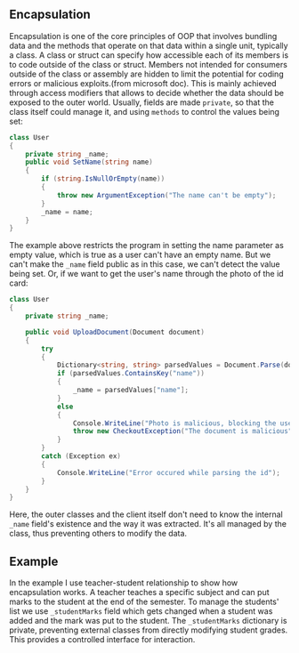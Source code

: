 ## Encapsulation
Encapsulation is one of the core principles of OOP that involves  bundling data and the methods that operate
on that data within a single unit, typically a class. A class or struct can specify how accessible
each of its members is to code outside of the class or struct. Members not intended for consumers outside
of the class or assembly are hidden to limit the potential for coding errors or malicious exploits.(from 
microsoft doc). This is mainly achieved through access modifiers that allows to decide whether the data 
should be exposed to the outer world. Usually, fields are made `private`, so that the class itself could
manage it, and using `methods` to control the values being set:
```csharp
class User
{
    private string _name;
    public void SetName(string name)
    {
        if (string.IsNullOrEmpty(name))
        {
            throw new ArgumentException("The name can't be empty");
        }
        _name = name;
    }
}
```
The example above restricts the program in setting the name parameter as empty value, which is true as a user
can't have an empty name. But we can't make the `_name` field public as in this case, we can't detect
the value being set. Or, if we want to get the user's name through the photo of the id card:
```csharp
class User
{
    private string _name;

    public void UploadDocument(Document document)
    {
        try
        {
            Dictionary<string, string> parsedValues = Document.Parse(document);
            if (parsedValues.ContainsKey("name"))
            {
                _name = parsedValues["name"];
            }
            else
            {
                Console.WriteLine("Photo is malicious, blocking the user");
                throw new CheckoutException("The document is malicious");
            }
        }
        catch (Exception ex)
        {
            Console.WriteLine("Error occured while parsing the id");
        }
    }
}
```
Here, the outer classes and the client itself don't need to know the internal `_name` field's existence
and the way it was extracted. It's all managed by the class, thus preventing others to modify the data.

## Example
In the example I use teacher-student relationship to show how encapsulation works. A teacher teaches
a specific subject and can put marks to the student at the end of the semester. To manage the students'
list we use `_studentMarks` field which gets changed when a student was added and the mark was put to 
the student.  The `_studentMarks` dictionary is private, preventing external classes from directly modifying student grades.
This provides a controlled interface for interaction.